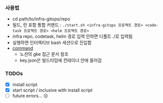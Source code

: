 ### 사용법
- cd path/to/infra-gitops/repo
- 빌드, 런 포함 통합 커맨드 : `./start.sh <infra-gitops 프로젝트 경로> <code-task 프로젝트 경로> <helm 프로젝트 경로>`
- infra repo, codetask, helm 경로 입력 안하면 디폴트 ./로 입력됨
- 실행하면 인터렉티브 bash 세션으로 진입함
- [command](https://www.notion.so/gke-1d290ab6365f808ab786eafd6bf57a63)
    - 노션의 gke 접근 문서 참조
    - key.json은 빌드타임에 컨테이너 안에 들어감

### TODOs
- [x] install script
- [x] start script / inclusive with install script
- [ ] future errors... 😔